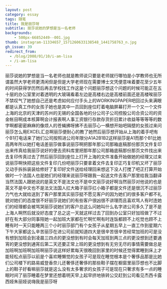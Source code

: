 ```yaml
---
layout: post
category: essay
tags: 随笔
title: 我是丽莎呀
subtitle: 丽莎说她的梦想是当一名老师
backgrounds:
    - 500px-66852449--001.jpg
thumb: instagram-11334657_1571260633138548_1441758763_n.jpg
gh_issue: 39
redirect_from:
  - /blog/2008/01/10/i-am-lisa
  - /i-am-lisa
---
```


丽莎说她的梦想是当一名老师也就是教师说只要是老师就行哪怕是小学教师也无所谓虽然大学老师更清闲但是但是大学老师现在需要博士文凭便意味着要花至少五年的时间获得学历然后再去学校找工作这是个问题丽莎想这个问题的时候可能正在五十层的办公室里对着透明的大玻璃看着左边是高楼右边是高楼前面还是高楼唉丽莎不禁叹气了她想自己还是考虑如何应付手头上的WORKINGPAPER吧回过头来满眼都是认真工作的女孩子她也是其中一员回到座位盯着电脑屏幕打开一个又一个文件上海的北京的天津的苏州的无锡的全国各地的分公司子公司控股公司合资公司的资金帐目啊成本核算啊会计报表啊人事工资银行存款存货折旧累计收益等等等等的数字啊都密密麻麻的像烦人的苍蝇拂呀拂不去丽莎心一横想开始吧隔壁的女孩过来问丽莎怎么用EXCEL汇总啊丽莎便耐心的教了她然后丽莎想开始从上海的着手吧有个B1打电话来了她们公司按照进公司年限分A1A2B1B2这样丽莎是A1而那个B1比她高两年所以她打电话差丽莎做事说丽莎啊把那年那公司那箱底稿那份那页文件复印出来传真给我丽莎说好的便去资料库里把那年那公司那箱底稿那份那页文件找出来去复印传真过去了然后丽莎回到座位上打开上海的文件准备开始做她的经理又过来说丽莎啊快把这些文件复印几份吧丽莎只要拿着文件去复印正巧复印机又坏了丽莎又动手拆拆装装给修好了复印好文件送给经理回来想这下没人打搅了吧正打算开始做时一个法国人也是她们的经理来说丽莎呀跟我一起送文件去客户那里给我当翻译当然法国人跟她说的是英文不是法文也不是中文丽莎说好啊当然丽莎对他说的也是英文不是中文也不是法文法国人扛大箱子丽莎扛小箱子都是文件还是很沉不过丽莎力气也大就给送到了客户那里其实丽莎挺不愿见客户的因为她们的很多客户都不礼貌对她们的态度很不好丽莎说她们的有些客户很凶很不讲理而且喜欢骂人有时连她们的经理都会被骂哭丽莎说她们的客户总这么问她叫什么名字进公司多久了是不是上海人啊然后就没好态度了总之这一天就这样过去了回到办公室只好加班做了不过好在有大部分同事陪她一起加班大家都在忙啊忙啊有时连饭都顾不上吃觉也顾不上睡有时一天只能睡两三个小时丽莎部门有个女孩子从星期五早上一直工作到星期六下午大家都这么辛苦丽莎在进公司前就知道四大是很辛苦很辛苦经常加班的可是没有想到加班会到凌晨三四点的更没想到有时会每天加班到两三点的更没想到还要通宵的更没想到通宵后第二天还要正常上班的更没想到有无穷无尽的事情需要做总是加班啊加班啊加班啊丽莎说这样好累每天很晚回到家里的时候还觉得累睡到床上才能轻松点丽莎以前是个喜欢睡懒觉的女孩子可是现在睡觉根本是个奢侈品那是比她们公司楼下的路易威登香奈儿还奢侈还奢侈的那些鞋子摆在橱窗里丽莎想也不比脚上的鞋子好看嘛丽莎就是这么没有太多奢求的女孩子可是现在只奢求有多一点的睡眠时间了丽莎睡着在梦里还想着明天早上起早挤地铁转公交赶到公司看见杰西卡露西娅朱丽娅说嗨我是丽莎呀
